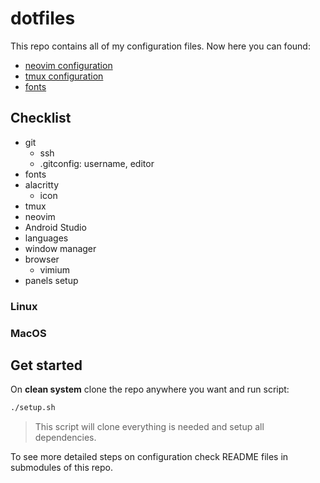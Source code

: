 # dotfiles

This repo contains all of my configuration files. Now here you can found:

* [neovim configuration](./nvim/README.md)
* [tmux configuration](./tmux/README.mD)
* [fonts](./fonts)

## Checklist

- git
    - ssh
    - .gitconfig: username, editor
- fonts
- alacritty
    - icon
- tmux
- neovim
- Android Studio
- languages
- window manager
- browser
    - vimium
- panels setup

### Linux

### MacOS

## Get started

On **clean system** clone the repo anywhere you want and run script:

```sh
./setup.sh
```

> This script will clone everything is needed and setup all dependencies.

To see more detailed steps on configuration check README files in submodules of this repo.
